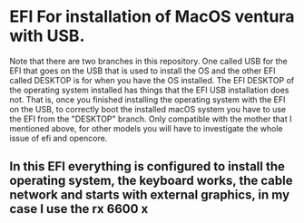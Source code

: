 # EFI For installation of MacOS ventura with USB.


Note that there are two branches in this repository. One called USB for the EFI that goes on the USB that is used to install the OS and the other EFI called DESKTOP is for when you have the OS installed.
The EFI DESKTOP of the operating system installed has things that the EFI USB installation does not.
That is, once you finished installing the operating system with the EFI on the USB, to correctly boot the installed macOS system you have to use the EFI from the "DESKTOP" branch.
Only compatible with the mother that I mentioned above, for other models you will have to investigate the whole issue of efi and opencore.

## In this EFI everything is configured to install the operating system, the keyboard works, the cable network and starts with external graphics, in my case I use the rx 6600 x